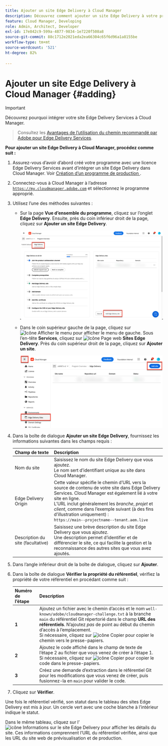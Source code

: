 ```yaml
---
title: Ajouter un site Edge Delivery à Cloud Manager
description: Découvrez comment ajouter un site Edge Delivery à votre programme de production ou à votre programme sandbox.
feature: Cloud Manager, Developing
role: Admin, Architect, Developer
exl-id: 17e842c9-599a-4877-9834-1e7220f508a8
source-git-commit: 88c1712e2021eda2ea66304c65f6d96a1a8155be
workflow-type: tm+mt
source-wordcount: '521'
ht-degree: 82%

---
```


# Ajouter un site Edge Delivery à Cloud Manager {#adding}

>[!IMPORTANT]
>
>Découvrez pourquoi intégrer votre site Edge Delivery Services à Cloud Manager.
>>Consultez les [Avantages de l’utilisation du chemin recommandé par Adobe pour Edge Delivery Services](/help/implementing/cloud-manager/edge-delivery/introduction-to-edge-delivery-services.md#recommended-path-eds).

**Pour ajouter un site Edge Delivery à Cloud Manager, procédez comme suit :**

1. Assurez-vous d’avoir d’abord créé votre programme avec une licence Edge Delivery Services avant d’intégrer un site Edge Delivery dans Cloud Manager.
Voir [ Création d’un programme de production ](/help/implementing/cloud-manager/getting-access-to-aem-in-cloud/creating-production-programs.md).
1. Connectez-vous à Cloud Manager à l’adresse [`https://my.cloudmanager.adobe.com`](https://my.cloudmanager.adobe.com/) et sélectionnez le programme approprié.
1. Utilisez l’une des méthodes suivantes :

   * Sur la page **Vue d’ensemble du programme**, cliquez sur l’onglet **Edge Delivery**. Ensuite, près du coin inférieur droit de la page, cliquez sur **Ajouter un site Edge Delivery**.

     ![Ajouter un site Edge Delivery à partir de l’onglet Edge Delivery](/help/implementing/cloud-manager/assets/cm-eds-add1.png)

   * Dans le coin supérieur gauche de la page, cliquez sur ![Icône Afficher le menu](https://spectrum.adobe.com/static/icons/workflow_18/Smock_ShowMenu_18_N.svg) pour afficher le menu de gauche.
Sous l’en-tête **Services**, cliquez sur ![Icône Page web](https://spectrum.adobe.com/static/icons/workflow_18/Smock_WebPages_18_N.svg) **Sites Edge Delivery**.
Près du coin supérieur droit de la page, cliquez sur **Ajouter un site**.

     ![Ajouter un site Edge Delivery à partir du bouton Sites Edge Delivery](/help/implementing/cloud-manager/assets/cm-eds-add2.png)

1. Dans la boîte de dialogue **Ajouter un site Edge Delivery**, fournissez les informations suivantes dans les champs requis :

   | Champ de texte | Description |
   | - | --- |
   | Nom du site | Saisissez le nom du site Edge Delivery que vous ajoutez.<br>Le nom sert d’identifiant unique au site dans Cloud Manager. |
   | Edge Delivery Origin | Cette valeur spécifie le chemin d’URL vers la source de contenu de votre site dans Edge Delivery Services. Cloud Manager est également lié à votre site en ligne.<br>L’URL inclut généralement les *branche*, *projet* et *client*, comme dans l’exemple suivant (à des fins d’illustration uniquement) :<br>`https://main--projectname--tenant.aem.live` |
   | Description du site (facultative) | Saisissez une brève description du site Edge Delivery que vous ajoutez.<br>Une description permet d’identifier et de différencier le site, ce qui facilite la gestion et la reconnaissance des autres sites que vous avez ajoutés. |

1. Dans l’angle inférieur droit de la boîte de dialogue, cliquez sur **Ajouter**.

1. Dans la boîte de dialogue **Vérifier la propriété du référentiel**, vérifiez la propriété de votre référentiel en procédant comme suit :

   | Numéro de l’étape | Description |
   | - | - |
   | **1** | Ajoutez un fichier avec le chemin d’accès et le nom `well-known/adobe/cloudmanager-challenge.txt` à la branche `main` du référentiel Git répertorié dans le champ **URL des référentiels**. N’ajoutez *pas* de point au début du chemin d’accès à l’emplacement.<br>Si nécessaire, cliquez sur ![icône Copier](https://spectrum.adobe.com/static/icons/workflow_18/Smock_Copy_18_N.svg) pour copier le chemin vers le presse-papiers. |
   | **2** | Ajoutez le code affiché dans le champ de texte de l’étape 2 au fichier que vous venez de créer à l’étape 1.<br>Si nécessaire, cliquez sur ![icône Copier](https://spectrum.adobe.com/static/icons/workflow_18/Smock_Copy_18_N.svg) pour copier le code dans le presse-papiers. |
   | **3** | Créez une demande d’extraction dans le référentiel Git pour les modifications que vous venez de créer, puis fusionnez-la en `main` pour valider le code. |

1. Cliquez sur **Vérifier**.

Une fois le référentiel vérifié, son statut dans le tableau des sites Edge Delivery est mis à jour. Un cercle vert avec une coche blanche à l’intérieur indique le statut.

Dans le même tableau, cliquez sur l’![icône Informations sur le site Edge Delivery](https://spectrum.adobe.com/static/icons/workflow_18/Smock_InfoOutline_18_N.svg) pour afficher les détails du site. Ces informations comprennent l’URL du référentiel vérifiée, ainsi que les URL du site web de prévisualisation et de production.
